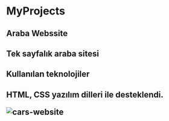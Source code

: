 # MyProjects

<h2>Araba Webssite<h2>
Tek sayfalık araba sitesi

<h2>Kullanılan teknolojiler<h2>
HTML, CSS yazılım dilleri ile desteklendi.


![cars-website](https://user-images.githubusercontent.com/129904143/233824892-bb2a965e-ff3f-4e2e-a985-631b1ae63e9d.gif)

